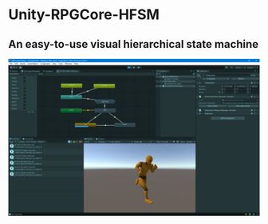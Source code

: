 # Unity-RPGCore-HFSM
## An easy-to-use visual hierarchical state machine
![HFSM Example](Example/Snipaste_2023-12-31_00-02-26.png)
